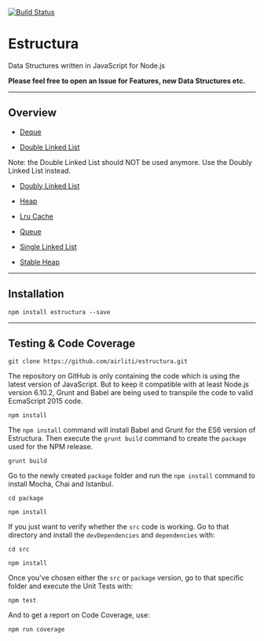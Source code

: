 [![Build Status](https://travis-ci.org/airliti/estructura.svg?branch=master)](https://travis-ci.org/airliti/estructura)

# Estructura

Data Structures written in JavaScript for Node.js

**Please feel free to open an Issue for Features, new Data Structures etc.**

----

## Overview

* [Deque](https://github.com/airliti/estructura/wiki/Deque)

* [Double Linked List](https://github.com/airliti/estructura/wiki/Doubly-Linked-List)

Note: the Double Linked List should NOT be used anymore. Use the Doubly Linked List instead.

* [Doubly Linked List](https://github.com/airliti/estructura/wiki/Doubly-Linked-List)

* [Heap](https://github.com/airliti/estructura/wiki/Heap)

* [Lru Cache](https://github.com/airliti/estructura/wiki/Lru-Cache)

* [Queue](https://github.com/airliti/estructura/wiki/Queue)

* [Single Linked List](https://github.com/airliti/estructura/wiki/Single-Linked-List)

* [Stable Heap](https://github.com/airliti/estructura/wiki/Stable-Heap)

----

## Installation

```
npm install estructura --save
```

----

## Testing & Code Coverage

```
git clone https://github.com/airliti/estructura.git
```

The repository on GitHub is only containing the code which is using the latest
version of JavaScript. But to keep it compatible with at least Node.js version 
6.10.2, Grunt and Babel are being used to transpile the code to valid EcmaScript 
2015 code.

```
npm install
```

The `npm install` command will install Babel and Grunt for the ES6 version of
Estructura. Then execute the `grunt build` command to create the `package` used
for the NPM release.

```
grunt build
```

Go to the newly created `package` folder and run the `npm install` command to
install Mocha, Chai and Istanbul.

```
cd package

npm install
```

If you just want to verify whether the `src` code is working. Go to that directory
and install the `devDependencies` and `dependencies` with:

```
cd src

npm install
```

Once you've chosen either the `src` or `package` version, go to that specific
folder and execute the Unit Tests with:

```
npm test
```

And to get a report on Code Coverage, use:

```
npm run coverage
```